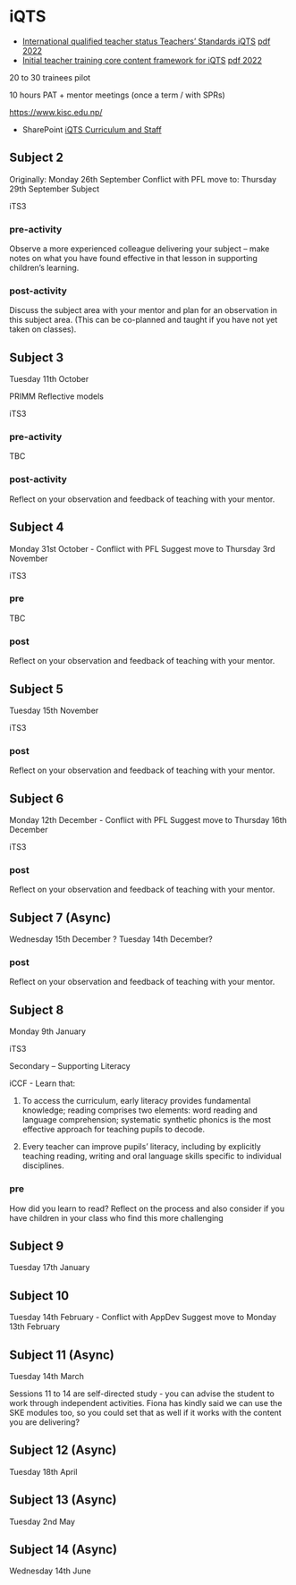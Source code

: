 iQTS
====

* [International qualified teacher status Teachers’ Standards iQTS](https://www.gov.uk/government/publications/international-qualified-teacher-status-teachers-standards) [pdf 2022](https://assets.publishing.service.gov.uk/government/uploads/system/uploads/attachment_data/file/1081356/iQTS_Teachers__standards_June_2022_update.pdf)
* [Initial teacher training core content framework for iQTS](https://www.gov.uk/government/publications/initial-teacher-training-core-content-framework-for-iqts) [pdf 2022](https://assets.publishing.service.gov.uk/government/uploads/system/uploads/attachment_data/file/1081450/iQTS_Core_Content_Framework_June_2022_update.pdf)



20 to 30 trainees pilot

10 hours PAT + mentor meetings (once a term / with SPRs)

https://www.kisc.edu.np/


* SharePoint [iQTS Curriculum and Staff](https://cccu.sharepoint.com/:w:/r/sites/FacultyofArtsHumanitiesandEducation/_layouts/15/Doc.aspx?sourcedoc=%7B29DEFC75-207B-4314-9331-2EEC6FE8AB36%7D&file=iQTS%20Curriculum%20and%20Staff.docx&action=default&mobileredirect=true&cid=5194b67f-972c-4ad9-bec0-97563283b70c)



Subject 2
---------
Originally: Monday 26th September
Conflict with PFL
move to: Thursday 29th September Subject

iTS3

### pre-activity
Observe a more experienced colleague delivering your subject – make notes on what you have found effective in that lesson in supporting children’s learning.  
### post-activity
Discuss the subject area with your mentor and plan for an observation in this subject area. (This can be co-planned and taught if you have not yet taken on classes). 


 
Subject 3
---------
Tuesday 11th October

PRIMM
Reflective models


iTS3
### pre-activity
TBC
### post-activity
Reflect on your observation and feedback of teaching with your mentor.  

 

Subject 4
----------
Monday 31st October - Conflict with PFL   Suggest move to Thursday 3rd November

iTS3 
	
### pre
TBC 
	
### post
Reflect on your observation and feedback of teaching with your mentor. 
 

Subject 5
----------
Tuesday 15th November

iTS3 
	
### post
Reflect on your observation and feedback of teaching with your mentor. 

Subject 6
---------
Monday 12th December - Conflict with PFL   Suggest move to Thursday 16th December

iTS3 
### post
Reflect on your observation and feedback of teaching with your mentor. 
 

Subject 7 (Async)
---------
Wednesday 15th December ? Tuesday 14th December?

### post
Reflect on your observation and feedback of teaching with your mentor. 

 

Subject 8
---------
Monday 9th January

iTS3 

Secondary – Supporting Literacy  

iCCF - Learn that: 

1. To access the curriculum, early literacy provides fundamental knowledge; reading comprises two elements: word reading and language comprehension; systematic synthetic phonics is the most effective approach for teaching pupils to decode.  

2.  Every teacher can improve pupils’ literacy, including by explicitly teaching reading, writing and oral language skills specific to individual disciplines. 


### pre
How did you learn to read? Reflect on the process and also consider if you have children in your class who find this more challenging 
	


 

Subject 9
---------
Tuesday 17th January

 

Subject 10
----------
Tuesday 14th February - Conflict with AppDev   Suggest move to Monday 13th February

 

Subject 11 (Async)
----------
Tuesday 14th March

Sessions 11 to 14 are self-directed study - you can advise the student to work through independent activities. Fiona has kindly said we can use the SKE modules too, so you could set that as well if it works with the content you are delivering? 

Subject 12 (Async)
---------- 
Tuesday 18th April

Subject 13 (Async)
----------
Tuesday 2nd May

Subject 14 (Async)
----------
Wednesday 14th June

